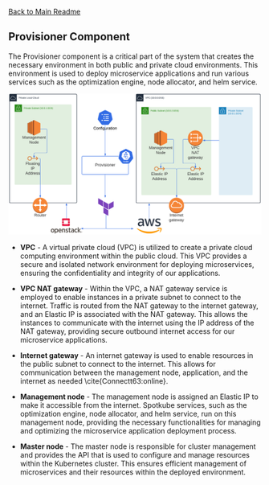 [Back to Main Readme](../README.md)

## Provisioner Component

The Provisioner component is a critical part of the system that creates the necessary environment in both public and private cloud environments. This environment is used to deploy microservice applications and run various services such as the optimization engine, node allocator, and helm service.

<p align="center">
  <!-- <img src="documentation/images/hl_a3.png" width="600"> -->
  <img src="images/provisioner.png"  width="600">
</p>

- **VPC** - A virtual private cloud (VPC) is utilized to create a private cloud computing environment within the public cloud. This VPC provides a secure and isolated network environment for deploying microservices, ensuring the confidentiality and integrity of our applications.

- **VPC NAT gateway** - Within the VPC, a NAT gateway service is employed to enable instances in a private subnet to connect to the internet. Traffic is routed from the NAT gateway to the internet gateway, and an Elastic IP is associated with the NAT gateway. This allows the instances to communicate with the internet using the IP address of the NAT gateway, providing secure outbound internet access for our microservice applications.

- **Internet gateway** - An internet gateway is used to enable resources in the public subnet to connect to the internet. This allows for communication between the management node, application, and the internet as needed \cite{Connectt63:online}. 

- **Management node** -  The management node is assigned an Elastic IP to make it accessible from the internet. Spotkube services, such as the optimization engine, node allocator, and helm service, run on this management node, providing the necessary functionalities for managing and optimizing the microservice application deployment process.

- **Master node** - The master node is responsible for cluster management and provides the API that is used to configure and manage resources within the Kubernetes cluster. This ensures efficient management of microservices and their resources within the deployed environment. 
